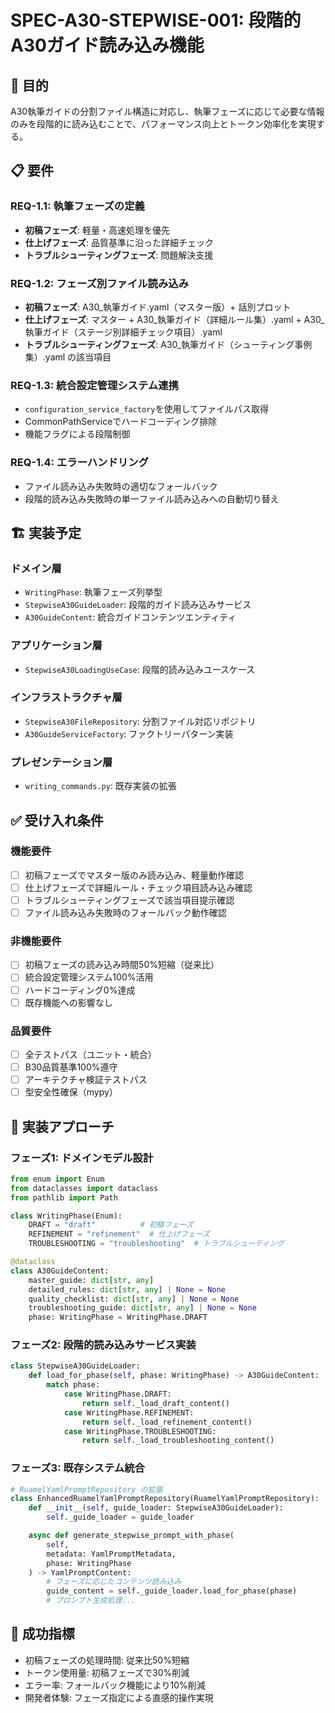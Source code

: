 # SPEC-A30-STEPWISE-001: 段階的A30ガイド読み込み機能

## 🎯 目的
A30執筆ガイドの分割ファイル構造に対応し、執筆フェーズに応じて必要な情報のみを段階的に読み込むことで、パフォーマンス向上とトークン効率化を実現する。

## 📋 要件

### REQ-1.1: 執筆フェーズの定義
- **初稿フェーズ**: 軽量・高速処理を優先
- **仕上げフェーズ**: 品質基準に沿った詳細チェック
- **トラブルシューティングフェーズ**: 問題解決支援

### REQ-1.2: フェーズ別ファイル読み込み
- **初稿フェーズ**: A30_執筆ガイド.yaml（マスター版）+ 話別プロット
- **仕上げフェーズ**: マスター + A30_執筆ガイド（詳細ルール集）.yaml + A30_執筆ガイド（ステージ別詳細チェック項目）.yaml
- **トラブルシューティングフェーズ**: A30_執筆ガイド（シューティング事例集）.yaml の該当項目

### REQ-1.3: 統合設定管理システム連携
- `configuration_service_factory`を使用してファイルパス取得
- CommonPathServiceでハードコーディング排除
- 機能フラグによる段階制御

### REQ-1.4: エラーハンドリング
- ファイル読み込み失敗時の適切なフォールバック
- 段階的読み込み失敗時の単一ファイル読み込みへの自動切り替え

## 🏗️ 実装予定

### ドメイン層
- `WritingPhase`: 執筆フェーズ列挙型
- `StepwiseA30GuideLoader`: 段階的ガイド読み込みサービス
- `A30GuideContent`: 統合ガイドコンテンツエンティティ

### アプリケーション層
- `StepwiseA30LoadingUseCase`: 段階的読み込みユースケース

### インフラストラクチャ層
- `StepwiseA30FileRepository`: 分割ファイル対応リポジトリ
- `A30GuideServiceFactory`: ファクトリーパターン実装

### プレゼンテーション層
- `writing_commands.py`: 既存実装の拡張

## ✅ 受け入れ条件

### 機能要件
- [ ] 初稿フェーズでマスター版のみ読み込み、軽量動作確認
- [ ] 仕上げフェーズで詳細ルール・チェック項目読み込み確認
- [ ] トラブルシューティングフェーズで該当項目提示確認
- [ ] ファイル読み込み失敗時のフォールバック動作確認

### 非機能要件
- [ ] 初稿フェーズの読み込み時間50%短縮（従来比）
- [ ] 統合設定管理システム100%活用
- [ ] ハードコーディング0%達成
- [ ] 既存機能への影響なし

### 品質要件
- [ ] 全テストパス（ユニット・統合）
- [ ] B30品質基準100%遵守
- [ ] アーキテクチャ検証テストパス
- [ ] 型安全性確保（mypy）

## 🔧 実装アプローチ

### フェーズ1: ドメインモデル設計
```python
from enum import Enum
from dataclasses import dataclass
from pathlib import Path

class WritingPhase(Enum):
    DRAFT = "draft"          # 初稿フェーズ
    REFINEMENT = "refinement"  # 仕上げフェーズ
    TROUBLESHOOTING = "troubleshooting"  # トラブルシューティング

@dataclass
class A30GuideContent:
    master_guide: dict[str, any]
    detailed_rules: dict[str, any] | None = None
    quality_checklist: dict[str, any] | None = None
    troubleshooting_guide: dict[str, any] | None = None
    phase: WritingPhase = WritingPhase.DRAFT
```

### フェーズ2: 段階的読み込みサービス実装
```python
class StepwiseA30GuideLoader:
    def load_for_phase(self, phase: WritingPhase) -> A30GuideContent:
        match phase:
            case WritingPhase.DRAFT:
                return self._load_draft_content()
            case WritingPhase.REFINEMENT:
                return self._load_refinement_content()
            case WritingPhase.TROUBLESHOOTING:
                return self._load_troubleshooting_content()
```

### フェーズ3: 既存システム統合
```python
# RuamelYamlPromptRepository の拡張
class EnhancedRuamelYamlPromptRepository(RuamelYamlPromptRepository):
    def __init__(self, guide_loader: StepwiseA30GuideLoader):
        self._guide_loader = guide_loader

    async def generate_stepwise_prompt_with_phase(
        self,
        metadata: YamlPromptMetadata,
        phase: WritingPhase
    ) -> YamlPromptContent:
        # フェーズに応じたコンテンツ読み込み
        guide_content = self._guide_loader.load_for_phase(phase)
        # プロンプト生成処理...
```

## 🎯 成功指標
- 初稿フェーズの処理時間: 従来比50%短縮
- トークン使用量: 初稿フェーズで30%削減
- エラー率: フォールバック機能により10%削減
- 開発者体験: フェーズ指定による直感的操作実現
